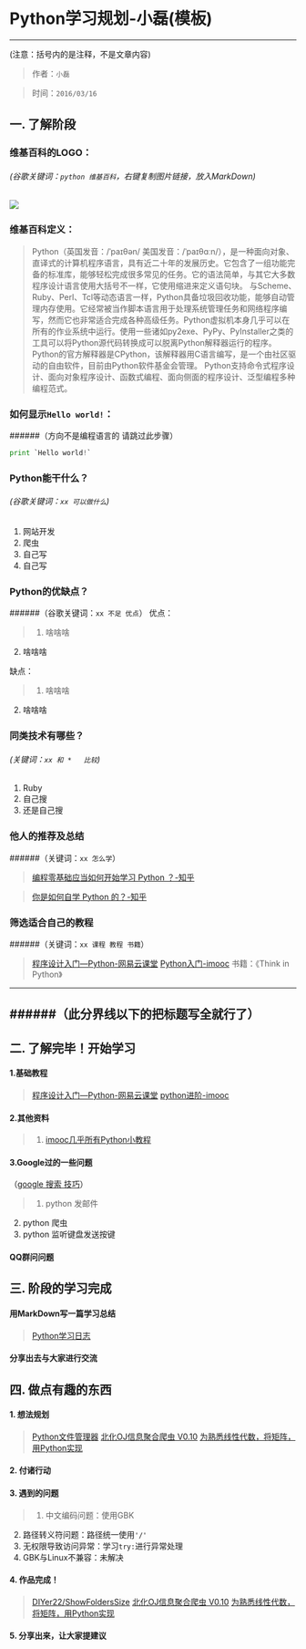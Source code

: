 # Python学习规划-小磊(模板)

---
(注意：括号内的是注释，不是文章内容)
>作者：`小磊`

>时间：`2016/03/16`

## 一. 了解阶段
### 维基百科的LOGO：
###### (谷歌关键词：`python 维基百科`，右键复制图片链接，放入MarkDown)
![](https://upload.wikimedia.org/wikipedia/commons/thumb/f/f8/Python_logo_and_wordmark.svg/330px-Python_logo_and_wordmark.svg.png)

### 维基百科定义：
> Python（英国发音：/ˈpaɪθən/ 美国发音：/ˈpaɪθɑːn/），是一种面向对象、直译式的计算机程序语言，具有近二十年的发展历史。它包含了一组功能完备的标准库，能够轻松完成很多常见的任务。它的语法简单，与其它大多数程序设计语言使用大括号不一样，它使用缩进来定义语句块。
与Scheme、Ruby、Perl、Tcl等动态语言一样，Python具备垃圾回收功能，能够自动管理内存使用。它经常被当作脚本语言用于处理系统管理任务和网络程序编写，然而它也非常适合完成各种高级任务。Python虚拟机本身几乎可以在所有的作业系统中运行。使用一些诸如py2exe、PyPy、PyInstaller之类的工具可以将Python源代码转换成可以脱离Python解释器运行的程序。
Python的官方解释器是CPython，该解释器用C语言编写，是一个由社区驱动的自由软件，目前由Python软件基金会管理。
Python支持命令式程序设计、面向对象程序设计、函数式编程、面向侧面的程序设计、泛型编程多种编程范式。

### 如何显示`Hello world!`：
######（方向不是编程语言的 请跳过此步骤）
```python
print `Hello world!`
```


### Python能干什么？
###### (谷歌关键词：`xx 可以做什么`)
1. 网站开发
2. 爬虫
4. 自己写
5. 自己写


### Python的优缺点？
######（谷歌关键词：`xx 不足 优点`）
优点：
> 1. 啥啥啥
2. 啥啥啥

缺点：
> 1. 啥啥啥
2. 啥啥啥

### 同类技术有哪些？
###### (关键词：`xx 和 *   比较`)
1. Ruby
1. 自己搜
2. 还是自己搜


### 他人的推荐及总结
######（关键词：`xx 怎么学`）

> [编程零基础应当如何开始学习 Python ？-知乎](https://www.zhihu.com/question/20039623)

> [你是如何自学 Python 的？-知乎](https://www.zhihu.com/question/20702054)

### 筛选适合自己的教程
######（关键词：`xx 课程 教程 书籍`）
> [程序设计入门—Python-网易云课堂](http://mooc.study.163.com/course/HIT-1000002017#/info)
> [Python入门-imooc](http://www.imooc.com/learn/177)
书籍：《Think in Python》

---
######（此分界线以下的把标题写全就行了）
---
## 二. 了解完毕！开始学习
#### 1.基础教程
> [程序设计入门—Python-网易云课堂](http://mooc.study.163.com/course/HIT-1000002017#/info)
> [python进阶-imooc](http://www.imooc.com/learn/317)

#### 2.其他资料
> 1. [imooc几乎所有Python小教程](http://www.imooc.com/course/list?c=python)

#### 3.Google过的一些问题
（[google 搜索 技巧](http://ips.chotee.com/wp-content/uploads/2012/5b4d6251b8ed_1479/google.png)）
> 1. python 发邮件
2. python 爬虫
2. python 监听键盘发送按键


#### QQ群问问题

## 三. 阶段的学习完成
#### 用MarkDown写一篇学习总结
> [Python学习日志](https://www.zybuluo.com/diyer22/note/316372)
#### 分享出去与大家进行交流
## 四. 做点有趣的东西
#### 1. 想法规划
> [Python文件管理器](https://www.zybuluo.com/diyer22/note/262105)
> [北化OJ信息聚合爬虫 V0.10](https://github.com/DIYer22/Crow_BUCT_OJ)
> [为熟悉线性代数，将矩阵，用Python实现](https://github.com/DIYer22/MyLinear)
#### 2. 付诸行动
#### 3. 遇到的问题
> 1. 中文编码问题：使用GBK
2. 路径转义符问题：路径统一使用`'/'`
3. 无权限导致访问异常：学习`try:`进行异常处理
4. GBK与Linux不兼容：未解决

#### 4. 作品完成！

> [DIYer22/ShowFoldersSize](https://github.com/DIYer22/ShowFoldersSize)
> [北化OJ信息聚合爬虫 V0.10](https://github.com/DIYer22/Crow_BUCT_OJ)
> [为熟悉线性代数，将矩阵，用Python实现](https://github.com/DIYer22/MyLinear)

#### 5. 分享出来，让大家提建议
